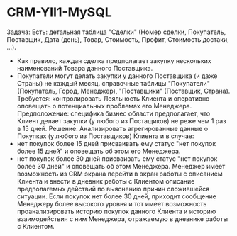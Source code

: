 # CRM-YII1-MySQL
Задача:
Есть:
детальная таблица "Сделки" (Номер сделки, Покупатель, Поставщик, Дата (день), Товар, Стоимость, Профит, Стоимость достаки, ...). 
- Как правило, каждая сделка предполагает закупку нескольких наименований Товара данного Поставщика. 
- Покупатели могут делать закупки у данного Поставщика (и даже Страны) не каждый месяц.
справочные таблицы "Покупатели" (Покупатель, Город, Менеджер), "Поставщики" (Поставщик, Страна).
Требуется: 
контролировать Лояльность Клиента и оперативно оповещать о потенциальных проблемах его Менеджера. 
Предположение:
специфика бизнес области предполагает, что Клиент делает закупки (у любого из Постащиков) не реже чем 1 раз в 15 дней.
Решение: 
Анализировать агрегированные данные о Покупках (у любого из Поставщиков) Клиента и в случае:
- нет покупок более 15 дней присваивать ему статус "нет покупок более 15 дней" и оповещать об этом его Менеджера.
- нет покупок более 30 дней присваивать ему статус "нет покупок более 30 дней" и оповещать об этом Менеджера.
Менеджер имеет возможность из CRM экрана перейти в экран работы с описанием Клиента и внести в дневник работы с Клиентом описание предполагемых действий по выяснению причин сложившейся ситуации.
Если покупок нет более 30 дней, приходит сообщение Менеджеру более высокого уровня и тот имеет возможность проанализировать историю покупок данного Клиента и историю взаимодействия с ним Менеджера, отражаемую в дневнике работы с Клиентом. 
